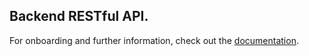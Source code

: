 ## Backend RESTful API.

For onboarding and further information, check out the [documentation](https://github.com/SemiColon-SemiPro/hack4vilnius/wiki/API-description).
